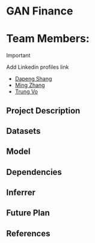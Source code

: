 # GAN Finance

# Team Members: 
> [!IMPORTANT]
> Add Linkedin profiles link
- [Dapeng Shang](https://www.linkedin.com/in/dapeng-shang-654316105/)
- [Ming Zhang](https://github.com/zhangming09)
- [Trung Vo](https://www.linkedin.com/in/btrungvo/)

## Project Description

## Datasets

## Model

## Dependencies

## Inferrer

## Future Plan

## References
